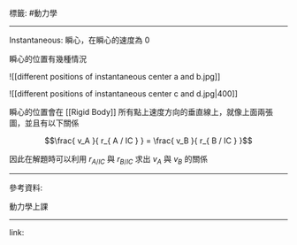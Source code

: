標籤: #動力學 

---

Instantaneous: 瞬心，在瞬心的速度為 $0$

瞬心的位置有幾種情況

![[different positions of instantaneous center a and b.jpg]]

![[different positions of instantaneous center c and d.jpg|400]]

瞬心的位置會在 [[Rigid Body]] 所有點上速度方向的垂直線上，就像上面兩張圖，並且有以下關係

$$\frac{ v_A }{ r_{ A / IC } } = 
\frac{ v_B }{ r_{ B / IC } }$$

因此在解題時可以利用 $r_{ A / IC }$ 與 $r_{ B / IC }$ 求出 $v_A$ 與 $v_B$ 的關係

---

參考資料:

動力學上課

---

link:

